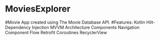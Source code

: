 # MoviesExplorer
#Movie App created using The Movie Database API.
#Features:
Kotlin
Hilt-Dependency Injection
MVVM
Architecture Components
Navigation Component
Flow
Retrofit
Coroutines
RecyclerView
